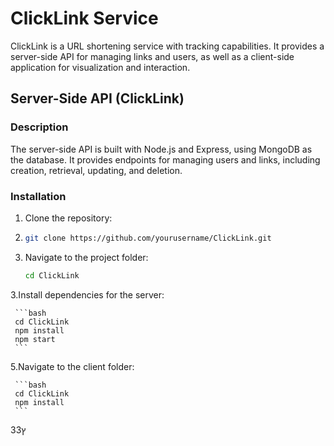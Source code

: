 # ClickLink Service

ClickLink is a URL shortening service with tracking capabilities. It provides a server-side API for managing links and users, as well as a client-side application for visualization and interaction.

## Server-Side API (ClickLink)

### Description

The server-side API is built with Node.js and Express, using MongoDB as the database. It provides endpoints for managing users and links, including creation, retrieval, updating, and deletion.

### Installation

1. Clone the repository:
2. 
   ```bash
   git clone https://github.com/yourusername/ClickLink.git
   ```
   
3. Navigate to the project folder:

     ```bash
     cd ClickLink
     ```

3.Install dependencies for the server:

     ```bash
     cd ClickLink
     npm install
     npm start
     ```
     
5.Navigate to the client folder:

     ```bash
     cd ClickLink
     npm install
     ```

     
3ץ3

